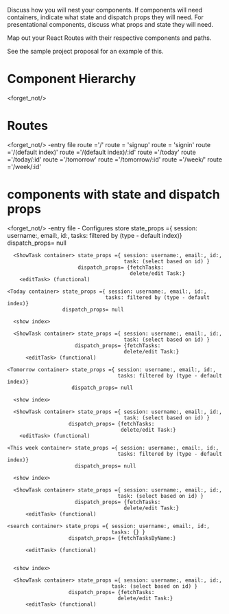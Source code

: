 Discuss how you will nest your components. If components will need containers, indicate what state and dispatch props they will need. For presentational components, discuss what props and state they will need.

Map out your React Routes with their respective components and paths.

See the sample project proposal for an example of this.

# Component Hierarchy
<forget_not/> 
  <App />  
    <Auth Form Container>
      <sing up>
      <sing in>
    <List container>
      <ShowTask container>
        <showTask>
          <notes>
        <editTask>
    <Today container>
      <show index>
      <ShowTask container>
        <showTask>
          <notes>
        <editTask>
    <Tomorrow container>
      <show index>
      <ShowTask container>
        <showTask>
          <notes>
        <editTask>
    <Week container>
      <show index>
      <ShowTask container>
        <showTask>
          <notes>
        <editTask>
    <search container>
      <show index>
      <ShowTask container>
          <showTask>
            <notes>
          <editTask>

# Routes
  <forget_not/>  -entry file
    <App />  route ='/'
      <AuthFormContainer> route = 'signup'
      <AuthFormContainer> route = 'signin'
      <List container> route ='/(default index)'
        <ShowTask container> route ='/(default index)/:id'
      <Today container> route ='/today'
        <ShowTask container> route ='/today/:id'
      <Tomorrow container> route ='/tomorrow'
        <ShowTask container> route ='/tomorrow/:id'
      <This week container> route ='/week/'
        <ShowTask container> route ='/week/:id'


# components with state and dispatch props

<forget_not/>  -entry file
  <App />  - Configures store
    <Auth Form Container>
      <sing up>
      <sing in>
    <List container> state_props ={ session: username:, email:, id:,
                                    tasks: filtered by (type - default index)}
                   dispatch_props= null

      <ShowTask container> state_props ={ session: username:, email:, id:,
                                          task: (select based on id) }
                           dispatch_props= {fetchTasks:
                                            delete/edit Task:}
        <editTask> (functional)

    <Today container> state_props ={ session: username:, email:, id:,
                                    tasks: filtered by (type - default index)}
                      dispatch_props= null

      <show index>

      <ShowTask container> state_props ={ session: username:, email:, id:,
                                          task: (select based on id) }
                          dispatch_props= {fetchTasks:
                                          delete/edit Task:}
          <editTask> (functional)

    <Tomorrow container> state_props ={ session: username:, email:, id:,
                                        tasks: filtered by (type - default index)}
                         dispatch_props= null

      <show index>

      <ShowTask container> state_props ={ session: username:, email:, id:,
                                          task: (select based on id) }
                        dispatch_props= {fetchTasks:
                                         delete/edit Task:}
        <editTask> (functional)

    <This week container> state_props ={ session: username:, email:, id:,
                                        tasks: filtered by (type - default index)}
                          dispatch_props= null

      <show index>

      <ShowTask container> state_props ={ session: username:, email:, id:,
                                        task: (select based on id) }
                          dispatch_props= {fetchTasks:
                                          delete/edit Task:}
          <editTask> (functional)

    <search container> state_props ={ session: username:, email:, id:,
                                      tasks: {} }
                        dispatch_props= {fetchTasksByName:}

          <editTask> (functional)


      <show index>

      <ShowTask container> state_props ={ session: username:, email:, id:,
                                      task: (select based on id) }
                        dispatch_props= {fetchTasks:
                                        delete/edit Task:}
          <editTask> (functional)
